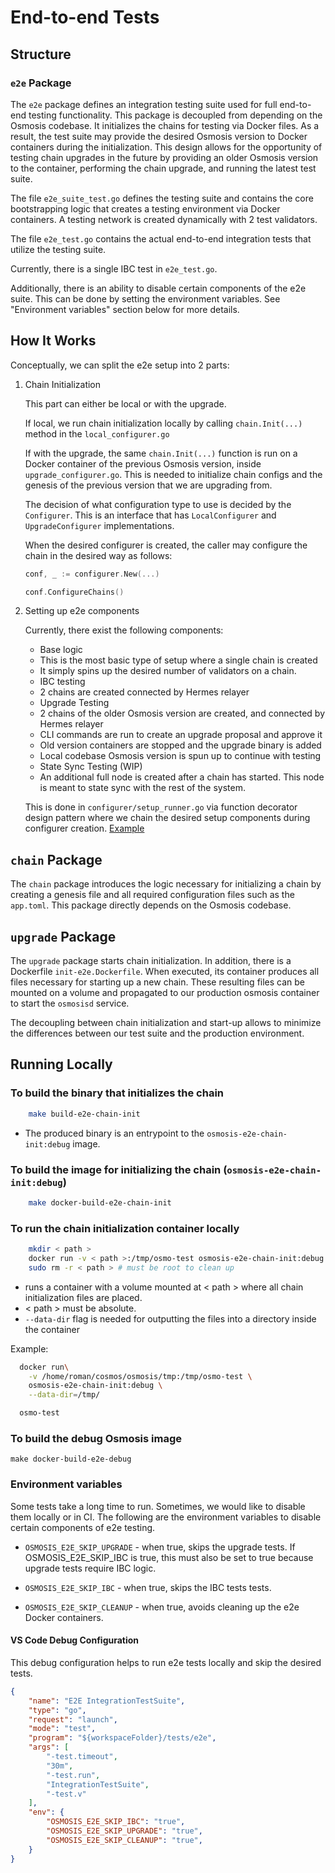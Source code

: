 # End-to-end Tests

## Structure

### `e2e` Package

The `e2e` package defines an integration testing suite used for full
end-to-end testing functionality. This package is decoupled from
depending on the Osmosis codebase. It initializes the chains for testing
via Docker files. As a result, the test suite may provide the desired
Osmosis version to Docker containers during the initialization. This
design allows for the opportunity of testing chain upgrades in the
future by providing an older Osmosis version to the container,
performing the chain upgrade, and running the latest test suite.

The file `e2e_suite_test.go` defines the testing suite and contains the
core bootstrapping logic that creates a testing environment via Docker
containers. A testing network is created dynamically with 2 test
validators.

The file `e2e_test.go` contains the actual end-to-end integration tests
that utilize the testing suite.

Currently, there is a single IBC test in `e2e_test.go`.

Additionally, there is an ability to disable certain components
of the e2e suite. This can be done by setting the environment
variables. See "Environment variables" section below for more details.

## How It Works

Conceptually, we can split the e2e setup into 2 parts:

1. Chain Initialization

    This part can either be local or with the upgrade.

    If local, we run chain initialization locally
    by calling `chain.Init(...)` method in the `local_configurer.go`

    If with the upgrade, the same `chain.Init(...)` function is run on a Docker container
    of the previous Osmosis version, inside `upgrade_configurer.go`. This is
    needed to initialize chain configs and the genesis of the previous version that
    we are upgrading from.

    The decision of what configuration type to use is decided by the `Configurer`.
    This is an interface that has `LocalConfigurer` and `UpgradeConfigurer` implementations.

    When the desired configurer is created, the caller may
    configure the chain in the desired way as follows:

    ```go
    conf, _ := configurer.New(...)

    conf.ConfigureChains()
    ```

2. Setting up e2e components

    Currently, there exist the following components:

    - Base logic
    - This is the most basic type of setup where a single chain is created
    - It simply spins up the desired number of validators on a chain.
    - IBC testing
    - 2 chains are created connected by Hermes relayer
    - Upgrade Testing
    - 2 chains of the older Osmosis version are created, and
    connected by Hermes relayer
    - CLI commands are run to create an upgrade proposal and approve it
    - Old version containers are stopped and the upgrade binary is added
    - Local codebase Osmosis version is spun up to continue with testing
    - State Sync Testing (WIP)
    - An additional full node is created after a chain has started.
    This node is meant to state sync with the rest of the system.

    This is done in `configurer/setup_runner.go` via function decorator design pattern
    where we chain the desired setup components during configurer creation.
    [Example](https://github.com/osmosis-labs/osmosis/blob/c5d5c9f0c6b5c7fdf9688057eb78ec793f6dd580/tests/e2e/configurer/configurer.go#L166)

## `chain` Package

The `chain` package introduces the logic necessary for initializing a
chain by creating a genesis file and all required configuration files
such as the `app.toml`. This package directly depends on the Osmosis
codebase.

## `upgrade` Package

The `upgrade` package starts chain initialization. In addition, there is
a Dockerfile `init-e2e.Dockerfile`. When executed, its container
produces all files necessary for starting up a new chain. These
resulting files can be mounted on a volume and propagated to our
production osmosis container to start the `osmosisd` service.

The decoupling between chain initialization and start-up allows to
minimize the differences between our test suite and the production
environment.

## Running Locally

### To build the binary that initializes the chain

```sh
    make build-e2e-chain-init
```

- The produced binary is an entrypoint to the
    `osmosis-e2e-chain-init:debug` image.

### To build the image for initializing the chain (`osmosis-e2e-chain-init:debug`)

<!-- markdownlint-disable MD046 -->
```sh
    make docker-build-e2e-chain-init
```

### To run the chain initialization container locally

```sh
    mkdir < path >
    docker run -v < path >:/tmp/osmo-test osmosis-e2e-chain-init:debug --data-dir=/tmp/osmo-test
    sudo rm -r < path > # must be root to clean up
```

- runs a container with a volume mounted at \< path \> where all chain
    initialization files are placed.
- \< path \> must be absolute.
- `--data-dir` flag is needed for outputting the files into a
    directory inside the container

Example:

<!-- markdownlint-disable MD046 -->
```sh
  docker run\
    -v /home/roman/cosmos/osmosis/tmp:/tmp/osmo-test \
    osmosis-e2e-chain-init:debug \
    --data-dir=/tmp/

  osmo-test
```

### To build the debug Osmosis image

    make docker-build-e2e-debug

### Environment variables

Some tests take a long time to run. Sometimes, we would like to disable them
locally or in CI. The following are the environment variables to disable
certain components of e2e testing.

- `OSMOSIS_E2E_SKIP_UPGRADE` - when true, skips the upgrade tests.
If OSMOSIS_E2E_SKIP_IBC is true, this must also be set to true because upgrade
tests require IBC logic.

- `OSMOSIS_E2E_SKIP_IBC` - when true, skips the IBC tests tests.

- `OSMOSIS_E2E_SKIP_CLEANUP` - when true, avoids cleaning up the e2e Docker
containers.

#### VS Code Debug Configuration

This debug configuration helps to run e2e tests locally and skip the desired tests.

```json
{
    "name": "E2E IntegrationTestSuite",
    "type": "go",
    "request": "launch",
    "mode": "test",
    "program": "${workspaceFolder}/tests/e2e",
    "args": [
        "-test.timeout",
        "30m",
        "-test.run",
        "IntegrationTestSuite",
        "-test.v"
    ],
    "env": {
        "OSMOSIS_E2E_SKIP_IBC": "true",
        "OSMOSIS_E2E_SKIP_UPGRADE": "true",
        "OSMOSIS_E2E_SKIP_CLEANUP": "true",
    }
}
```
